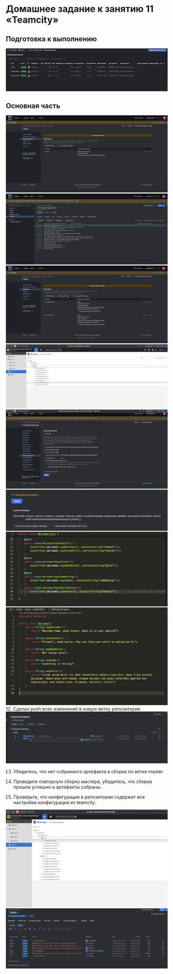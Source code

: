 # Домашнее задание к занятию 11 «Teamcity»

## Подготовка к выполнению

![1.png](img/1.png)

## Основная часть
![2.png](img/2.png)
![3.png](img/3.png)
![4.png](img/4.png)
![5.png](img/5.png)
![6.png](img/6.png)
![7.png](img/7.png)
![8.png](img/8.png)
![9.png](img/9.png)
12. Сделал push всех изменений в новую ветку репозитория.
![10.png](img/10.png)

13. Убедитесь, что нет собранного артефакта в сборке по ветке master.

17. Проведите повторную сборку мастера, убедитесь, что сборка прошла успешно и артефакты собраны.
18. Проверьте, что конфигурация в репозитории содержит все настройки конфигурации из teamcity.

![11.png](img/11.png)
![12.png](img/12.png)


